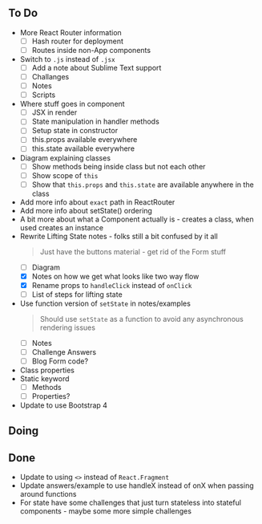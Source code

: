 ## To Do

- More React Router information
    * [ ] Hash router for deployment
    * [ ] Routes inside non-App components
- Switch to `.js` instead of `.jsx`
    * [ ] Add a note about Sublime Text support
    * [ ] Challanges
    * [ ] Notes
    * [ ] Scripts
- Where stuff goes in component
    * [ ] JSX in render
    * [ ] State manipulation in handler methods
    * [ ] Setup state in constructor
    * [ ] this.props available everywhere
    * [ ] this.state available everywhere
- Diagram explaining classes
    * [ ] Show methods being inside class but not each other
    * [ ] Show scope of `this`
    * [ ] Show that `this.props` and `this.state` are available anywhere in the class
- Add more info about `exact` path in ReactRouter
- Add more info about setState() ordering
- A bit more about what a Component actually is - creates a class, when used creates an instance
- Rewrite Lifting State notes - folks still a bit confused by it all
    > Just have the buttons material - get rid of the Form stuff
    * [ ] Diagram
    * [x] Notes on how we get what looks like two way flow
    * [x] Rename props to `handleClick` instead of `onClick`
    * [ ] List of steps for lifting state
- Use function version of `setState` in notes/examples
    > Should use `setState` as a function to avoid any asynchronous rendering issues
    * [ ] Notes
    * [ ] Challenge Answers
    * [ ] Blog Form code?
- Class properties
- Static keyword
    * [ ] Methods
    * [ ] Properties?
- Update to use Bootstrap 4

## Doing


## Done

- Update to using `<>` instead of `React.Fragment`
- Update answers/example to use handleX instead of onX when passing around functions
- For state have some challenges that just turn stateless into stateful components - maybe some more simple challenges
